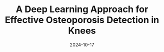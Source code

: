---
title: "A Deep Learning Approach for Effective Osteoporosis Detection in Knees"
venue: "The 34th Artificial Intelligence Signal Processing Conference, 2024"
location: "Seoul, South Korea"
date: "2024-10-17"
presentation_type: "Poster Presentation"
---